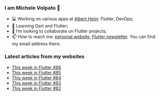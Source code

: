 ### I am Michele Volpato 👋

- 💻 Working on various apps at [Albert Heijn](https://github.com/RoyalAholdDelhaize): Flutter, DevOps;
- 🌱 Learning Dart and Flutter;
- 📱 I’m looking to collaborate on Flutter projects;
- 📫 How to reach me: [personal website](https://volpato.dev), [Flutter newsletter](https://flutternewsletter.volpato.dev). You can find my email address there.

### Latest articles from my websites

<!-- BLOG-POST-LIST:START -->
- [This week in Flutter #86](https://flutternewsletter.volpato.dev/news/this-week-in-flutter-86/)
- [This week in Flutter #85](https://flutternewsletter.volpato.dev/news/this-week-in-flutter-85/)
- [This week in Flutter #84](https://flutternewsletter.volpato.dev/news/this-week-in-flutter-84/)
- [This week in Flutter #83](https://flutternewsletter.volpato.dev/news/this-week-in-flutter-83/)
- [This week in Flutter #82](https://flutternewsletter.volpato.dev/news/this-week-in-flutter-82/)
<!-- BLOG-POST-LIST:END -->
